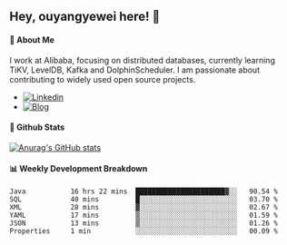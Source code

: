 ## Hey, ouyangyewei here! :wave:

#### :rocket: About Me
I work at Alibaba, focusing on distributed databases, currently learning TiKV, LevelDB, Kafka and DolphinScheduler. I am passionate about contributing to widely used open source projects.

- [![Linkedin](https://img.shields.io/badge/LinkedIn-ouyangyewei-blue)](https://www.linkedin.com/in/ouyangyewei/)
- [![Blog](https://img.shields.io/badge/Blog-yeweiouyang-orange)](https://blog.csdn.net/yeweiouyang)

#### :star2: Github Stats
[![Anurag's GitHub stats](https://github-readme-stats.vercel.app/api?username=ouyangyewei&show_icons=true&cache_seconds=3600&theme=tokyonight)](https://github.com/anuraghazra/github-readme-stats)

#### :bar_chart: Weekly Development Breakdown
<!--START_SECTION:waka-->

```text
Java           16 hrs 22 mins  ██████████████████████▓░░   90.54 %
SQL            40 mins         █░░░░░░░░░░░░░░░░░░░░░░░░   03.70 %
XML            28 mins         ▓░░░░░░░░░░░░░░░░░░░░░░░░   02.67 %
YAML           17 mins         ▒░░░░░░░░░░░░░░░░░░░░░░░░   01.59 %
JSON           13 mins         ▒░░░░░░░░░░░░░░░░░░░░░░░░   01.26 %
Properties     1 min           ░░░░░░░░░░░░░░░░░░░░░░░░░   00.09 %
```

<!--END_SECTION:waka-->
